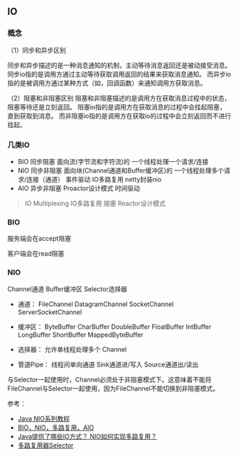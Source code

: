 ## IO
### 概念
（1）同步和异步区别

同步和异步描述的是一种消息通知的机制，主动等待消息返回还是被动接受消息。
同步io指的是调用方通过主动等待获取调用返回的结果来获取消息通知。
而异步io指的是被调用方通过某种方式（如，回调函数）来通知调用方获取消息。

（2）阻塞和非阻塞区别
阻塞和非阻塞描述的是调用方在获取消息过程中的状态，阻塞等待还是立刻返回。
阻塞io指的是调用方在获取消息的过程中会挂起阻塞，直到获取到消息。
而非阻塞io指的是调用方在获取io的过程中会立刻返回而不进行挂起。

### 几类IO
- BIO 同步阻塞 面向流(字节流和字符流)的 一个线程处理一个请求/连接
- NIO 同步非阻塞 面向块(Channel通道和Buffer缓冲区)的 一个线程处理多个请求/连接（通道） 事件驱动  IO多路复用
      netty封装nio
- AIO 异步非阻塞 Proactor设计模式 时间驱动

> IO Multiplexing IO多路复用 阻塞 Reactor设计模式

### BIO
  
  服务端会在accept阻塞
  
  客户端会在read阻塞

### NIO
  
  Channel通道
  Buffer缓冲区
  Selector选择器
  
- 通道：
  FileChannel
  DatagramChannel
  SocketChannel
  ServerSocketChannel
  
- 缓冲区：
  ByteBuffer
  CharBuffer
  DoubleBuffer
  FloatBuffer
  IntBuffer
  LongBuffer
  ShortBuffer
  MappedByteBuffer
  
- 选择器：
  允许单线程处理多个 Channel
 
- 管道Pipe：
  线程间单向通道
  Sink通道进/写入
  Source通道出/读出

与Selector一起使用时，Channel必须处于非阻塞模式下。这意味着不能将FileChannel与Selector一起使用，因为FileChannel不能切换到非阻塞模式。

参考：
- [Java NIO系列教程](https://ifeve.com/java-nio-all/)
- [BIO，NIO，多路复用，AIO](https://blog.csdn.net/qq_33330687/article/details/81558198)
- [Java提供了哪些IO方式？ NIO如何实现多路复用？](https://www.jianshu.com/p/35aff07041fa)
- [多路复用器Selector](https://www.cnblogs.com/duanxz/p/6782783.html)